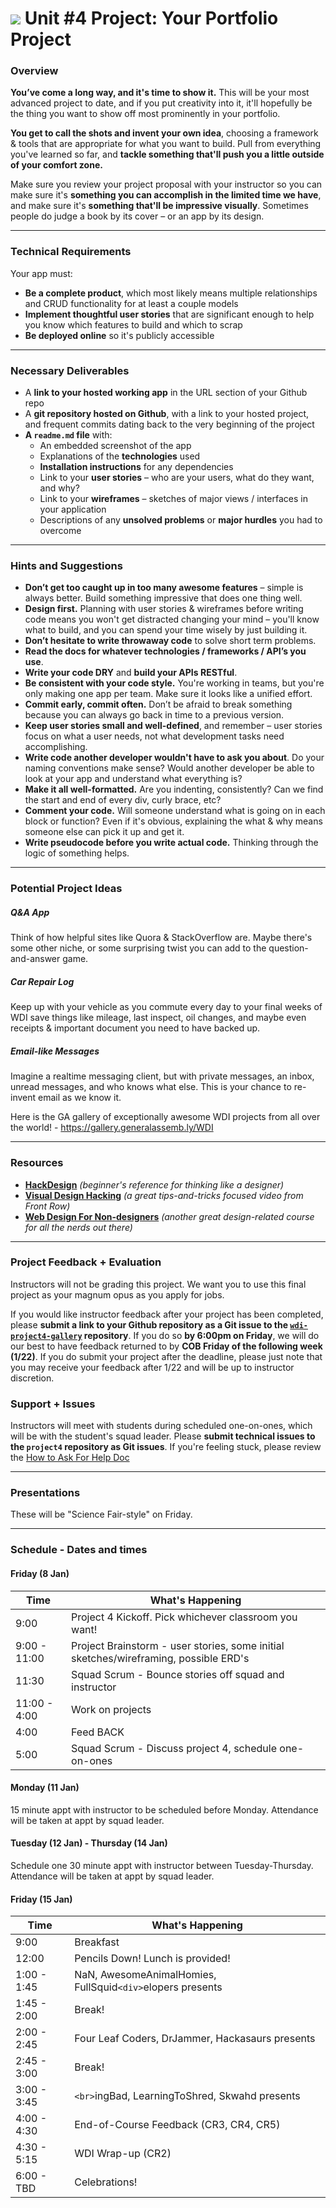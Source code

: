 # ![](https://ga-dash.s3.amazonaws.com/production/assets/logo-9f88ae6c9c3871690e33280fcf557f33.png) Unit #4 Project: Your Portfolio Project

### Overview

**You’ve come a long way, and it's time to show it.** This will be your most advanced project to date, and if you put creativity into it, it'll hopefully be the thing you want to show off most prominently in your portfolio.

**You get to call the shots and invent your own idea**, choosing a framework & tools that are appropriate for what you want to build. Pull from everything you've learned so far, and **tackle something that'll push you a little outside of your comfort zone.**

Make sure you review your project proposal with your instructor so you can make sure it's **something you can accomplish in the limited time we have**, and make sure it's **something that'll be impressive visually**. Sometimes people do judge a book by its cover – or an app by its design.

---

### Technical Requirements

Your app must:

* **Be a complete product**, which most likely means multiple relationships and CRUD functionality for at least a couple models
* **Implement thoughtful user stories** that are significant enough to help you know which features to build and which to scrap
* **Be deployed online** so it's publicly accessible

---

### Necessary Deliverables

* A **link to your hosted working app** in the URL section of your Github repo
* A **git repository hosted on Github**, with a link to your hosted project, and frequent commits dating back to the very beginning of the project
* **A ``readme.md`` file** with:
    * An embedded screenshot of the app
    * Explanations of the **technologies** used
    * **Installation instructions** for any dependencies
    * Link to your **user stories** – who are your users, what do they want, and why?
    * Link to your **wireframes** – sketches of major views / interfaces in your application
    * Descriptions of any **unsolved problems** or **major hurdles** you had to overcome

---

### Hints and Suggestions

* **Don’t get too caught up in too many awesome features** – simple is always better. Build something impressive that does one thing well.
* **Design first.** Planning with user stories & wireframes before writing code means you won't get distracted changing your mind – you'll know what to build, and you can spend your time wisely by just building it.
* **Don’t hesitate to write throwaway code** to solve short term problems.
* **Read the docs for whatever technologies / frameworks / API’s you use**.
* **Write your code DRY** and **build your APIs RESTful**.
* **Be consistent with your code style.** You're working in teams, but you're only making one app per team. Make sure it looks like a unified effort.
* **Commit early, commit often.** Don’t be afraid to break something because you can always go back in time to a previous version.
* **Keep user stories small and well-defined**, and remember – user stories focus on what a user needs, not what development tasks need accomplishing.
* **Write code another developer wouldn't have to ask you about**. Do your naming conventions make sense? Would another developer be able to look at your app and understand what everything is?
* **Make it all well-formatted.** Are you indenting, consistently? Can we find the start and end of every div, curly brace, etc?
* **Comment your code.** Will someone understand what is going on in each block or function? Even if it's obvious, explaining the what & why means someone else can pick it up and get it.
* **Write pseudocode before you write actual code.** Thinking through the logic of something helps.

---

### Potential Project Ideas

##### Q&A App
Think of how helpful sites like Quora & StackOverflow are. Maybe there's some other niche, or some surprising twist you can add to the question-and-answer game.

##### Car Repair Log
Keep up with your vehicle as you commute every day to your final weeks of WDI save things like mileage, last inspect, oil changes, and maybe even receipts & important document you need to have backed up.

##### Email-like Messages
Imagine a realtime messaging client, but with private messages, an inbox, unread messages, and who knows what else. This is your chance to re-invent email as we know it.

Here is the GA gallery of exceptionally awesome WDI projects from all over the world! - https://gallery.generalassemb.ly/WDI

---

### Resources

* **[HackDesign](https://hackdesign.org/lessons)** _(beginner's reference for thinking like a designer)_
* **[Visual Design Hacking](https://generalassemb.ly/online/videos/visual-design-hacking)** _(a great tips-and-tricks focused video from Front Row)_
* **[Web Design For Non-designers](https://generalassemb.ly/online/videos/web-design-for-non-designers)** _(another great design-related course for all the nerds out there)_

---

### Project Feedback + Evaluation

Instructors will not be grading this project. We want you to use this final project as your magnum opus as you apply for jobs.

If you would like instructor feedback after your project has been completed, please **submit a link to your Github repository as a Git issue to the [`wdi-project4-gallery`](https://github.com/ga-dc/wdi-project4-gallery) repository**. If you do so **by 6:00pm on Friday**, we will do our best to have feedback returned to by **COB Friday of the following week (1/22)**. If you do submit your project after the deadline, please just note that you may receive your feedback after 1/22 and will be up to instructor discretion.

### Support + Issues

Instructors will meet with students during scheduled one-on-ones, which will be with the student's squad leader. Please **submit technical issues to the `project4` repository as Git issues**. If you're feeling stuck, please review the [How to Ask For Help Doc](asking_for_help.md)

---

### Presentations
These will be "Science Fair-style" on Friday.

---
### Schedule - Dates and times
#### Friday (8 Jan)
|Time| What's Happening|
|---|---|
|9:00| Project 4 Kickoff. Pick whichever classroom you want! |
|9:00 - 11:00| Project Brainstorm - user stories, some initial sketches/wireframing, possible ERD's|
|11:30| Squad Scrum - Bounce stories off squad and instructor
|11:00 - 4:00| Work on projects |
|4:00| Feed BACK |
|5:00| Squad Scrum - Discuss project 4, schedule one-on-ones |

#### Monday (11 Jan)
 15 minute appt with instructor to be scheduled before Monday. Attendance will be taken at appt by squad leader.

#### Tuesday (12 Jan) - Thursday (14 Jan)
Schedule one 30 minute appt with instructor between Tuesday-Thursday. Attendance will be taken at appt by squad leader.

#### Friday (15 Jan)
|Time| What's Happening|
|---|---|
|9:00| Breakfast |
|12:00| Pencils Down! Lunch is provided! |
|1:00 - 1:45| NaN, AwesomeAnimalHomies, FullSquid`<div>`elopers presents |
|1:45 - 2:00| Break! |
|2:00 - 2:45| Four Leaf Coders, DrJammer, Hackasaurs presents |
|2:45 - 3:00| Break! |
|3:00 - 3:45| `<br>`ingBad, LearningToShred, Skwahd presents |
|4:00 - 4:30| End-of-Course Feedback (CR3, CR4, CR5) |
|4:30 - 5:15| WDI Wrap-up (CR2) |
|6:00 - TBD | Celebrations! |
